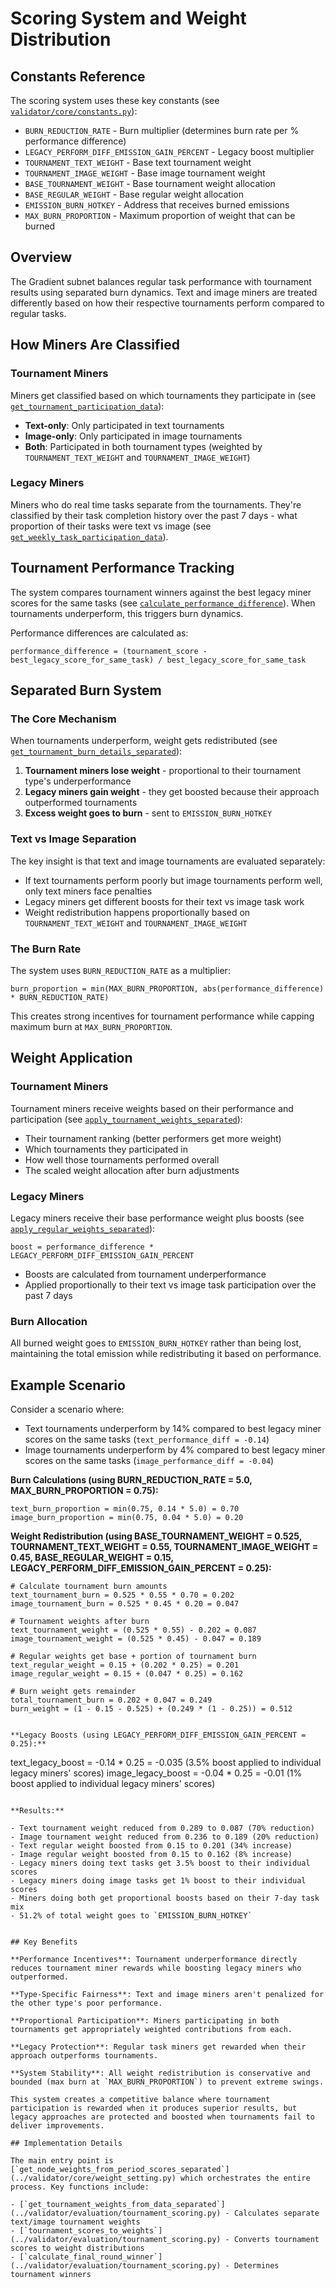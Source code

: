 # Scoring System and Weight Distribution

## Constants Reference

The scoring system uses these key constants (see [`validator/core/constants.py`](../validator/core/constants.py)):

- `BURN_REDUCTION_RATE` - Burn multiplier (determines burn rate per % performance difference)
- `LEGACY_PERFORM_DIFF_EMISSION_GAIN_PERCENT` - Legacy boost multiplier
- `TOURNAMENT_TEXT_WEIGHT` - Base text tournament weight
- `TOURNAMENT_IMAGE_WEIGHT` - Base image tournament weight
- `BASE_TOURNAMENT_WEIGHT` - Base tournament weight allocation
- `BASE_REGULAR_WEIGHT` - Base regular weight allocation
- `EMISSION_BURN_HOTKEY` - Address that receives burned emissions
- `MAX_BURN_PROPORTION` - Maximum proportion of weight that can be burned

## Overview

The Gradient subnet balances regular task performance with tournament results using separated burn dynamics. Text and image miners are treated differently based on how their respective tournaments perform compared to regular tasks.

## How Miners Are Classified

### Tournament Miners
Miners get classified based on which tournaments they participate in (see [`get_tournament_participation_data`](../validator/db/sql/tournaments.py)):

- **Text-only**: Only participated in text tournaments
- **Image-only**: Only participated in image tournaments
- **Both**: Participated in both tournament types (weighted by `TOURNAMENT_TEXT_WEIGHT` and `TOURNAMENT_IMAGE_WEIGHT`)

### Legacy Miners
Miners who do real time tasks separate from the tournaments. They're classified by their task completion history over the past 7 days - what proportion of their tasks were text vs image (see [`get_weekly_task_participation_data`](../validator/db/sql/tournaments.py)).

## Tournament Performance Tracking

The system compares tournament winners against the best legacy miner scores for the same tasks (see [`calculate_performance_difference`](../validator/core/weight_setting.py)). When tournaments underperform, this triggers burn dynamics.

Performance differences are calculated as:
```
performance_difference = (tournament_score - best_legacy_score_for_same_task) / best_legacy_score_for_same_task
```

## Separated Burn System

### The Core Mechanism
When tournaments underperform, weight gets redistributed (see [`get_tournament_burn_details_separated`](../validator/core/weight_setting.py)):

1. **Tournament miners lose weight** - proportional to their tournament type's underperformance
2. **Legacy miners gain weight** - they get boosted because their approach outperformed tournaments
3. **Excess weight goes to burn** - sent to `EMISSION_BURN_HOTKEY`

### Text vs Image Separation
The key insight is that text and image tournaments are evaluated separately:

- If text tournaments perform poorly but image tournaments perform well, only text miners face penalties
- Legacy miners get different boosts for their text vs image task work
- Weight redistribution happens proportionally based on `TOURNAMENT_TEXT_WEIGHT` and `TOURNAMENT_IMAGE_WEIGHT`

### The Burn Rate
The system uses `BURN_REDUCTION_RATE` as a multiplier:
```
burn_proportion = min(MAX_BURN_PROPORTION, abs(performance_difference) * BURN_REDUCTION_RATE)
```

This creates strong incentives for tournament performance while capping maximum burn at `MAX_BURN_PROPORTION`.

## Weight Application

### Tournament Miners
Tournament miners receive weights based on their performance and participation (see [`apply_tournament_weights_separated`](../validator/core/weight_setting.py)):

- Their tournament ranking (better performers get more weight)
- Which tournaments they participated in
- How well those tournaments performed overall
- The scaled weight allocation after burn adjustments

### Legacy Miners
Legacy miners receive their base performance weight plus boosts (see [`apply_regular_weights_separated`](../validator/core/weight_setting.py)):
```
boost = performance_difference * LEGACY_PERFORM_DIFF_EMISSION_GAIN_PERCENT
```
- Boosts are calculated from tournament underperformance
- Applied proportionally to their text vs image task participation over the past 7 days

### Burn Allocation
All burned weight goes to `EMISSION_BURN_HOTKEY` rather than being lost, maintaining the total emission while redistributing it based on performance.

## Example Scenario

Consider a scenario where:
- Text tournaments underperform by 14% compared to best legacy miner scores on the same tasks (`text_performance_diff = -0.14`)
- Image tournaments underperform by 4% compared to best legacy miner scores on the same tasks (`image_performance_diff = -0.04`)

**Burn Calculations (using BURN_REDUCTION_RATE = 5.0, MAX_BURN_PROPORTION = 0.75):**
```
text_burn_proportion = min(0.75, 0.14 * 5.0) = 0.70
image_burn_proportion = min(0.75, 0.04 * 5.0) = 0.20
```

**Weight Redistribution (using BASE_TOURNAMENT_WEIGHT = 0.525, TOURNAMENT_TEXT_WEIGHT = 0.55, TOURNAMENT_IMAGE_WEIGHT = 0.45, BASE_REGULAR_WEIGHT = 0.15, LEGACY_PERFORM_DIFF_EMISSION_GAIN_PERCENT = 0.25):**
```
# Calculate tournament burn amounts
text_tournament_burn = 0.525 * 0.55 * 0.70 = 0.202
image_tournament_burn = 0.525 * 0.45 * 0.20 = 0.047

# Tournament weights after burn
text_tournament_weight = (0.525 * 0.55) - 0.202 = 0.087
image_tournament_weight = (0.525 * 0.45) - 0.047 = 0.189

# Regular weights get base + portion of tournament burn
text_regular_weight = 0.15 + (0.202 * 0.25) = 0.201
image_regular_weight = 0.15 + (0.047 * 0.25) = 0.162

# Burn weight gets remainder
total_tournament_burn = 0.202 + 0.047 = 0.249
burn_weight = (1 - 0.15 - 0.525) + (0.249 * (1 - 0.25)) = 0.512


**Legacy Boosts (using LEGACY_PERFORM_DIFF_EMISSION_GAIN_PERCENT = 0.25):**
```
text_legacy_boost = -0.14 * 0.25 = -0.035 (3.5% boost applied to individual legacy miners' scores)
image_legacy_boost = -0.04 * 0.25 = -0.01 (1% boost applied to individual legacy miners' scores)
```

**Results:**

- Text tournament weight reduced from 0.289 to 0.087 (70% reduction)
- Image tournament weight reduced from 0.236 to 0.189 (20% reduction)
- Text regular weight boosted from 0.15 to 0.201 (34% increase)
- Image regular weight boosted from 0.15 to 0.162 (8% increase)
- Legacy miners doing text tasks get 3.5% boost to their individual scores
- Legacy miners doing image tasks get 1% boost to their individual scores
- Miners doing both get proportional boosts based on their 7-day task mix
- 51.2% of total weight goes to `EMISSION_BURN_HOTKEY`


## Key Benefits

**Performance Incentives**: Tournament underperformance directly reduces tournament miner rewards while boosting legacy miners who outperformed.

**Type-Specific Fairness**: Text and image miners aren't penalized for the other type's poor performance.

**Proportional Participation**: Miners participating in both tournaments get appropriately weighted contributions from each.

**Legacy Protection**: Regular task miners get rewarded when their approach outperforms tournaments.

**System Stability**: All weight redistribution is conservative and bounded (max burn at `MAX_BURN_PROPORTION`) to prevent extreme swings.

This system creates a competitive balance where tournament participation is rewarded when it produces superior results, but legacy approaches are protected and boosted when tournaments fail to deliver improvements.

## Implementation Details

The main entry point is [`get_node_weights_from_period_scores_separated`](../validator/core/weight_setting.py) which orchestrates the entire process. Key functions include:

- [`get_tournament_weights_from_data_separated`](../validator/evaluation/tournament_scoring.py) - Calculates separate text/image tournament weights
- [`tournament_scores_to_weights`](../validator/evaluation/tournament_scoring.py) - Converts tournament scores to weight distributions
- [`calculate_final_round_winner`](../validator/evaluation/tournament_scoring.py) - Determines tournament winners
